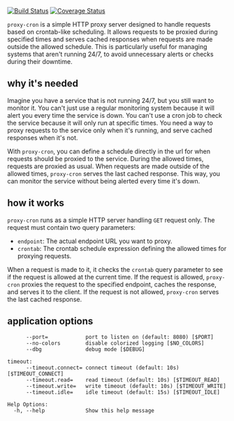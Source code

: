 [![Build Status](https://github.com/umputun/proxy-cron/workflows/build/badge.svg)](https://github.com/umputun/proxy-cron/actions) [![Coverage Status](https://coveralls.io/repos/github/umputun/proxy-cron/badge.svg?branch=master)](https://coveralls.io/github/umputun/proxy-cron?branch=master)


`proxy-cron` is a simple HTTP proxy server designed to handle requests based on crontab-like scheduling. It allows requests to be proxied during specified times and serves cached responses when requests are made outside the allowed schedule. This is particularly useful for managing systems that aren't running 24/7, to avoid unnecessary alerts or checks during their downtime.

## why it's needed

Imagine you have a service that is not running 24/7, but you still want to monitor it. You can't just use a regular monitoring system because it will alert you every time the service is down. You can't use a cron job to check the service because it will only run at specific times. You need a way to proxy requests to the service only when it's running, and serve cached responses when it's not.

With `proxy-cron`, you can define a schedule directly in the url for when requests should be proxied to the service. During the allowed times, requests are proxied as usual. When requests are made outside of the allowed times, `proxy-cron` serves the last cached response. This way, you can monitor the service without being alerted every time it's down.

## how it works

`proxy-cron` runs as a simple HTTP server handling `GET` request only. The request must contain two query parameters:
- `endpoint`: The actual endpoint URL you want to proxy.
- `crontab`: The crontab schedule expression defining the allowed times for proxying requests.

When a request is made to it, it checks the `crontab` query parameter to see if the request is allowed at the current time.
If the request is allowed, `proxy-cron` proxies the request to the specified endpoint, caches the response, and serves it to the client.
If the request is not allowed, `proxy-cron` serves the last cached response.

## application options

```
      --port=            port to listen on (default: 8080) [$PORT]
      --no-colors        disable colorized logging [$NO_COLORS]
      --dbg              debug mode [$DEBUG]

timeout:
      --timeout.connect= connect timeout (default: 10s) [$TIMEOUT_CONNECT]
      --timeout.read=    read timeout (default: 10s) [$TIMEOUT_READ]
      --timeout.write=   write timeout (default: 10s) [$TIMEOUT_WRITE]
      --timeout.idle=    idle timeout (default: 15s) [$TIMEOUT_IDLE]

Help Options:
  -h, --help             Show this help message

```
